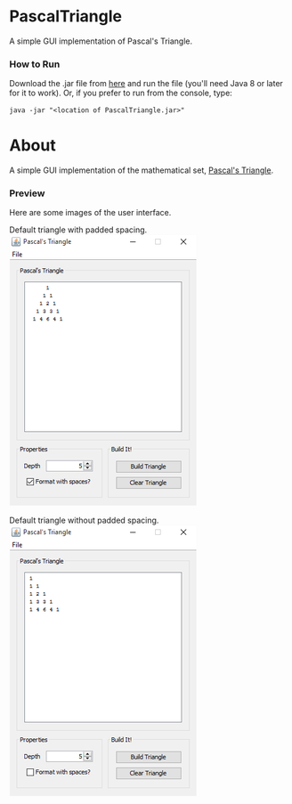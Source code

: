 # PascalTriangle
A simple GUI implementation of Pascal's Triangle.

### How to Run
Download the .jar file from [here](https://github.com/OliverAbdulrahim/PascalTriangle/blob/master/dist/PascalTriangle.jar?raw=true) and run the file (you'll need Java 8 or later for it to work). Or, if you prefer to run from the console, type:
```
java -jar "<location of PascalTriangle.jar>"
```

# About
A simple GUI implementation of the mathematical set, [Pascal's Triangle](https://en.wikipedia.org/wiki/Pascal's_triangle).

### Preview
Here are some images of the user interface.  


Default triangle with padded spacing.  
![Default triangle with padded spacing.](images/default-depth-spaced.png)


Default triangle without padded spacing.  
![Default triangle without padded spacing.](images/default-depth-unspaced.png)